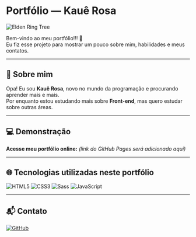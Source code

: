 #  Portfólio — Kauê Rosa

<!-- GIF Elden Ring Árvore -->
![Elden Ring Tree](https://media.tenor.com/0hwMGs6-3IEAAAAd/elden-ring-tree.gif)

Bem-vindo ao meu portfólio!!! 🤩  
Eu fiz esse projeto para mostrar um pouco sobre mim, habilidades e meus contatos.

---

##  👋 Sobre mim
Opa! Eu sou **Kauê Rosa**, novo no mundo da programação e procurando aprender mais e mais.  
Por enquanto estou estudando mais sobre **Front-end**, mas quero estudar sobre outras áreas.

---

## 💻 Demonstração
 **Acesse meu portfólio online:** *(link do GitHub Pages será adicionado aqui)*

---

## 🌐 Tecnologias utilizadas neste portfólio 
![HTML5](https://img.shields.io/badge/HTML5-E34F26?style=for-the-badge&logo=html5&logoColor=white)
![CSS3](https://img.shields.io/badge/CSS3-1572B6?style=for-the-badge&logo=css3&logoColor=white)
![Sass](https://img.shields.io/badge/Sass-CC6699?style=for-the-badge&logo=sass&logoColor=white)
![JavaScript](https://img.shields.io/badge/JavaScript-F7DF1E?style=for-the-badge&logo=javascript&logoColor=black)

---

## 📬 Contato  
[![GitHub](https://img.shields.io/badge/GitHub-181717?style=for-the-bad)]()

